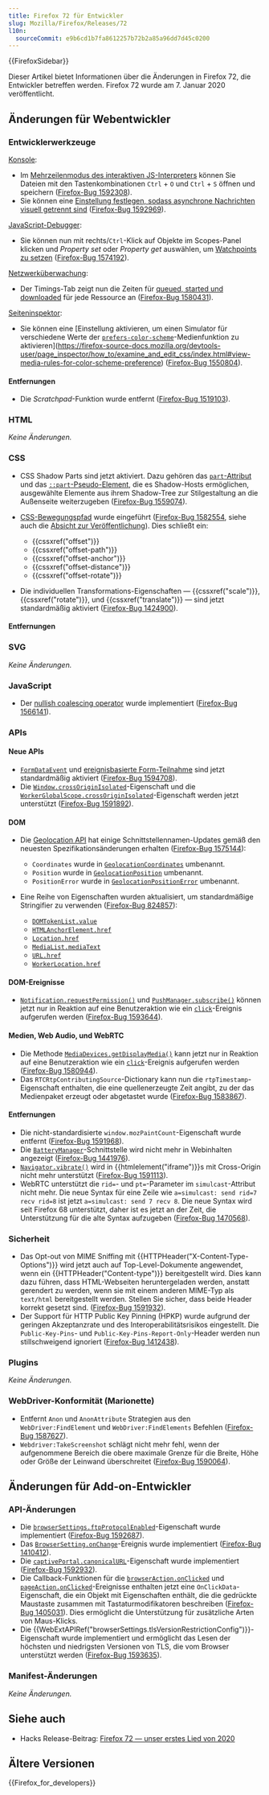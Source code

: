 ```yaml
---
title: Firefox 72 für Entwickler
slug: Mozilla/Firefox/Releases/72
l10n:
  sourceCommit: e9b6cd1b7fa8612257b72b2a85a96dd7d45c0200
---
```


{{FirefoxSidebar}}

Dieser Artikel bietet Informationen über die Änderungen in Firefox 72, die Entwickler betreffen werden. Firefox 72 wurde am 7. Januar 2020 veröffentlicht.

## Änderungen für Webentwickler

### Entwicklerwerkzeuge

[Konsole](https://firefox-source-docs.mozilla.org/devtools-user/web_console/index.html):

- Im [Mehrzeilenmodus des interaktiven JS-Interpreters](https://firefox-source-docs.mozilla.org/devtools-user/web_console/the_command_line_interpreter/index.html#multi-line-mode) können Sie Dateien mit den Tastenkombinationen `Ctrl` + `O` und `Ctrl` + `S` öffnen und speichern ([Firefox-Bug 1592308](https://bugzil.la/1592308)).
- Sie können eine [Einstellung festlegen, sodass asynchrone Nachrichten visuell getrennt sind](https://firefox-source-docs.mozilla.org/devtools-user/web_console/console_messages/index.html#async-stack-frames) ([Firefox-Bug 1592969](https://bugzil.la/1592969)).

[JavaScript-Debugger](https://firefox-source-docs.mozilla.org/devtools-user/debugger/index.html):

- Sie können nun mit rechts/`Ctrl`-Klick auf Objekte im Scopes-Panel klicken und _Property set_ oder _Property get_ auswählen, um [Watchpoints zu setzen](https://firefox-source-docs.mozilla.org/devtools-user/debugger/how_to/use_watchpoints/index.html#set-a-watchpoint) ([Firefox-Bug 1574192](https://bugzil.la/1574192)).

[Netzwerküberwachung](https://firefox-source-docs.mozilla.org/devtools-user/network_monitor/index.html):

- Der Timings-Tab zeigt nun die Zeiten für [queued, started und downloaded](https://firefox-source-docs.mozilla.org/devtools-user/network_monitor/request_details/index.html#queued-started-downloaded) für jede Ressource an ([Firefox-Bug 1580431](https://bugzil.la/1580431)).

[Seiteninspektor](https://firefox-source-docs.mozilla.org/devtools-user/page_inspector/index.html):

- Sie können eine [Einstellung aktivieren, um einen Simulator für verschiedene Werte der [`prefers-color-scheme`](/de/docs/Web/CSS/@media/prefers-color-scheme)-Medienfunktion zu aktivieren](https://firefox-source-docs.mozilla.org/devtools-user/page_inspector/how_to/examine_and_edit_css/index.html#view-media-rules-for-color-scheme-preference) ([Firefox-Bug 1550804](https://bugzil.la/1550804)).

#### Entfernungen

- Die _Scratchpad_-Funktion wurde entfernt ([Firefox-Bug 1519103](https://bugzil.la/1519103)).

### HTML

_Keine Änderungen._

### CSS

- CSS Shadow Parts sind jetzt aktiviert. Dazu gehören das [`part`-Attribut](/de/docs/Web/HTML/Reference/Global_attributes/part) und das [`::part`-Pseudo-Element](/de/docs/Web/CSS/::part), die es Shadow-Hosts ermöglichen, ausgewählte Elemente aus ihrem Shadow-Tree zur Stilgestaltung an die Außenseite weiterzugeben ([Firefox-Bug 1559074](https://bugzil.la/1559074)).
- [CSS-Bewegungspfad](/de/docs/Web/CSS/CSS_motion_path) wurde eingeführt ([Firefox-Bug 1582554](https://bugzil.la/1582554), siehe auch die [Absicht zur Veröffentlichung](https://groups.google.com/forum/#!topic/mozilla.dev.platform/nOOIRsuxvuc)). Dies schließt ein:

  - {{cssxref("offset")}}
  - {{cssxref("offset-path")}}
  - {{cssxref("offset-anchor")}}
  - {{cssxref("offset-distance")}}
  - {{cssxref("offset-rotate")}}

- Die individuellen Transformations-Eigenschaften — {{cssxref("scale")}}, {{cssxref("rotate")}}, und {{cssxref("translate")}} — sind jetzt standardmäßig aktiviert ([Firefox-Bug 1424900](https://bugzil.la/1424900)).

#### Entfernungen

### SVG

_Keine Änderungen._

### JavaScript

- Der [nullish coalescing operator](/de/docs/Web/JavaScript/Reference/Operators/Nullish_coalescing) wurde implementiert ([Firefox-Bug 1566141](https://bugzil.la/1566141)).

### APIs

#### Neue APIs

- [`FormDataEvent`](/de/docs/Web/API/FormDataEvent) und [ereignisbasierte Form-Teilnahme](/de/docs/Web/API/XMLHttpRequest_API/Using_FormData_Objects#using_a_formdata_event) sind jetzt standardmäßig aktiviert ([Firefox-Bug 1594708](https://bugzil.la/1594708)).
- Die [`Window.crossOriginIsolated`](/de/docs/Web/API/Window/crossOriginIsolated)-Eigenschaft und die [`WorkerGlobalScope.crossOriginIsolated`](/de/docs/Web/API/WorkerGlobalScope/crossOriginIsolated)-Eigenschaft werden jetzt unterstützt ([Firefox-Bug 1591892](https://bugzil.la/1591892)).

#### DOM

- Die [Geolocation API](/de/docs/Web/API/Geolocation_API) hat einige Schnittstellennamen-Updates gemäß den neuesten Spezifikationsänderungen erhalten ([Firefox-Bug 1575144](https://bugzil.la/1575144)):

  - `Coordinates` wurde in [`GeolocationCoordinates`](/de/docs/Web/API/GeolocationCoordinates) umbenannt.
  - `Position` wurde in [`GeolocationPosition`](/de/docs/Web/API/GeolocationPosition) umbenannt.
  - `PositionError` wurde in [`GeolocationPositionError`](/de/docs/Web/API/GeolocationPositionError) umbenannt.

- Eine Reihe von Eigenschaften wurden aktualisiert, um standardmäßige Stringifier zu verwenden ([Firefox-Bug 824857](https://bugzil.la/824857)):

  - [`DOMTokenList.value`](/de/docs/Web/API/DOMTokenList/value)
  - [`HTMLAnchorElement.href`](/de/docs/Web/API/HTMLAnchorElement/href)
  - [`Location.href`](/de/docs/Web/API/Location/href)
  - [`MediaList.mediaText`](/de/docs/Web/API/MediaList/mediaText)
  - [`URL.href`](/de/docs/Web/API/URL/href)
  - [`WorkerLocation.href`](/de/docs/Web/API/WorkerLocation/href)

#### DOM-Ereignisse

- [`Notification.requestPermission()`](/de/docs/Web/API/Notification/requestPermission_static) und [`PushManager.subscribe()`](/de/docs/Web/API/PushManager/subscribe) können jetzt nur in Reaktion auf eine Benutzeraktion wie ein [`click`](/de/docs/Web/API/Element/click_event)-Ereignis aufgerufen werden ([Firefox-Bug 1593644](https://bugzil.la/1593644)).

#### Medien, Web Audio, und WebRTC

- Die Methode [`MediaDevices.getDisplayMedia()`](/de/docs/Web/API/MediaDevices/getDisplayMedia) kann jetzt nur in Reaktion auf eine Benutzeraktion wie ein [`click`](/de/docs/Web/API/Element/click_event)-Ereignis aufgerufen werden ([Firefox-Bug 1580944](https://bugzil.la/1580944)).
- Das `RTCRtpContributingSource`-Dictionary kann nun die `rtpTimestamp`-Eigenschaft enthalten, die eine quellenerzeugte Zeit angibt, zu der das Medienpaket erzeugt oder abgetastet wurde ([Firefox-Bug 1583867](https://bugzil.la/1583867)).

#### Entfernungen

- Die nicht-standardisierte `window.mozPaintCount`-Eigenschaft wurde entfernt ([Firefox-Bug 1591968](https://bugzil.la/1591968)).
- Die [`BatteryManager`](/de/docs/Web/API/BatteryManager)-Schnittstelle wird nicht mehr in Webinhalten angezeigt ([Firefox-Bug 1441976](https://bugzil.la/1441976)).
- [`Navigator.vibrate()`](/de/docs/Web/API/Navigator/vibrate) wird in {{htmlelement("iframe")}}s mit Cross-Origin nicht mehr unterstützt ([Firefox-Bug 1591113](https://bugzil.la/1591113)).
- WebRTC unterstützt die `rid=`- und `pt=`-Parameter im `simulcast`-Attribut nicht mehr. Die neue Syntax für eine Zeile wie `a=simulcast: send rid=7 recv rid=8` ist jetzt `a=simulcast: send 7 recv 8`. Die neue Syntax wird seit Firefox 68 unterstützt, daher ist es jetzt an der Zeit, die Unterstützung für die alte Syntax aufzugeben ([Firefox-Bug 1470568](https://bugzil.la/1470568)).

### Sicherheit

- Das Opt-out von MIME Sniffing mit {{HTTPHeader("X-Content-Type-Options")}} wird jetzt auch auf Top-Level-Dokumente angewendet, wenn ein {{HTTPHeader("Content-type")}} bereitgestellt wird. Dies kann dazu führen, dass HTML-Webseiten heruntergeladen werden, anstatt gerendert zu werden, wenn sie mit einem anderen MIME-Typ als `text/html` bereitgestellt werden. Stellen Sie sicher, dass beide Header korrekt gesetzt sind. ([Firefox-Bug 1591932](https://bugzil.la/1591932)).
- Der Support für HTTP Public Key Pinning (HPKP) wurde aufgrund der geringen Akzeptanzrate und des Interoperabilitätsrisikos eingestellt. Die `Public-Key-Pins`- und `Public-Key-Pins-Report-Only`-Header werden nun stillschweigend ignoriert ([Firefox-Bug 1412438](https://bugzil.la/1412438)).

### Plugins

_Keine Änderungen._

### WebDriver-Konformität (Marionette)

- Entfernt `Anon` und `AnonAttribute` Strategien aus den `WebDriver:FindElement` und `WebDriver:FindElements` Befehlen ([Firefox-Bug 1587627](https://bugzil.la/1587627)).
- `Webdriver:TakeScreenshot` schlägt nicht mehr fehl, wenn der aufgenommene Bereich die obere maximale Grenze für die Breite, Höhe oder Größe der Leinwand überschreitet ([Firefox-Bug 1590064](https://bugzil.la/1590064)).

## Änderungen für Add-on-Entwickler

### API-Änderungen

- Die [`browserSettings.ftpProtocolEnabled`](/de/docs/Mozilla/Add-ons/WebExtensions/API/browserSettings/ftpProtocolEnabled)-Eigenschaft wurde implementiert ([Firefox-Bug 1592687](https://bugzil.la/1592687)).
- Das [`BrowserSetting.onChange`](/de/docs/Mozilla/Add-ons/WebExtensions/API/types/BrowserSetting/onChange)-Ereignis wurde implementiert ([Firefox-Bug 1410412](https://bugzil.la/1410412)).
- Die [`captivePortal.canonicalURL`](/de/docs/Mozilla/Add-ons/WebExtensions/API/captivePortal/canonicalURL)-Eigenschaft wurde implementiert ([Firefox-Bug 1592932](https://bugzil.la/1592932)).
- Die Callback-Funktionen für die [`browserAction.onClicked`](/de/docs/Mozilla/Add-ons/WebExtensions/API/browserAction/onClicked) und [`pageAction.onClicked`](/de/docs/Mozilla/Add-ons/WebExtensions/API/pageAction/onClicked)-Ereignisse enthalten jetzt eine `OnClickData`-Eigenschaft, die ein Objekt mit Eigenschaften enthält, die die gedrückte Maustaste zusammen mit Tastaturmodifikatoren beschreiben ([Firefox-Bug 1405031](https://bugzil.la/1405031)). Dies ermöglicht die Unterstützung für zusätzliche Arten von Maus-Klicks.
- Die {{WebExtAPIRef("browserSettings.tlsVersionRestrictionConfig")}}-Eigenschaft wurde implementiert und ermöglicht das Lesen der höchsten und niedrigsten Versionen von TLS, die vom Browser unterstützt werden ([Firefox-Bug 1593635](https://bugzil.la/1593635)).

### Manifest-Änderungen

_Keine Änderungen._

## Siehe auch

- Hacks Release-Beitrag: [Firefox 72 — unser erstes Lied von 2020](https://hacks.mozilla.org/2020/01/firefox-72-our-first-song-of-2020/)

## Ältere Versionen

{{Firefox_for_developers}}

